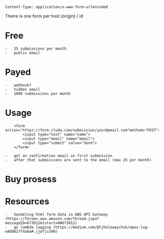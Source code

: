     Content-Type: application/x-www-form-urlencoded

Theire is one form per host (origin) / id 

# Free
    -   25 submissions per month
    -   public email
    
# Payed
    -   webhook?
    -   hidden email
    -   1000 submissions per month


# Usage
        <form action="https://form.cluda.com/submission/your@email.com"method="POST">
            <input type="text" name="name">
            <input type="email" name="email">
            <input type="submit" value="Send">
        </form>

    -   get an confirmation email on first submission
    -   after that submissions are sent to the email (max 25 per month)

# Buy prosess



# Resources
    -   handeling html form data in AWS API Gateway (https://forums.aws.amazon.com/thread.jspa?messageID=673012&tstart=0#673012)
    -   go lambda logging (https://medium.com/@tjholowaychuk/apex-log-e8d9627f4a9a#.jjwfjcv90)
